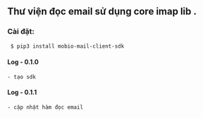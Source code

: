##  Thư viện đọc email sử dụng core imap lib .


### Cài đặt:
```bash
 $ pip3 install mobio-mail-client-sdk
 ```


#### Log - 0.1.0
    - tạo sdk 

#### Log - 0.1.1
    - cập nhật hàm đọc email 